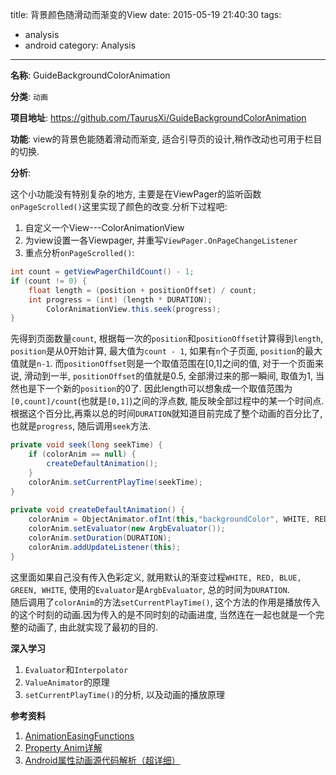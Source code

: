 title: 背景颜色随滑动而渐变的View
date: 2015-05-19 21:40:30
tags: 
- analysis
- android
category: Analysis
---
**名称**: GuideBackgroundColorAnimation

**分类**: `动画`

**项目地址**: https://github.com/TaurusXi/GuideBackgroundColorAnimation

**功能**: view的背景色能随着滑动而渐变, 适合引导页的设计,稍作改动也可用于栏目的切换.

<!--more-->

**分析**:	

这个小功能没有特别复杂的地方, 主要是在ViewPager的监听函数`onPageScrolled()`这里实现了颜色的改变.分析下过程吧:
1.	自定义一个View---ColorAnimationView	
2.	为view设置一各Viewpager, 并重写`ViewPager.OnPageChangeListener`	
3.	重点分析`onPageScrolled()`:	

```java
int count = getViewPagerChildCount() - 1;
if (count != 0) {
    float length = (position + positionOffset) / count;
    int progress = (int) (length * DURATION);
        ColorAnimationView.this.seek(progress);
}
```

先得到页面数量`count`, 根据每一次的`position`和`positionOffset`计算得到`length`, `position`是从0开始计算, 最大值为`count - 1`, 如果有`n`个子页面, `position`的最大值就是`n-1`. 而`positionOffset`则是一个取值范围在[0,1]之间的值, 对于一个页面来说, 滑动到一半, `positionOffset`的值就是0.5, 全部滑过来的那一瞬间, 取值为1, 当然也是下一个新的`position`的0了. 因此length可以想象成一个取值范围为`[0,count]/count`(也就是`[0,1]`)之间的浮点数, 能反映全部过程中的某一个时间点.	
根据这个百分比,再乘以总的时间`DURATION`就知道目前完成了整个动画的百分比了, 也就是`progress`, 随后调用`seek`方法.	


```java
private void seek(long seekTime) {
    if (colorAnim == null) {
        createDefaultAnimation();
    }
    colorAnim.setCurrentPlayTime(seekTime);
}
  
private void createDefaultAnimation() {
    colorAnim = ObjectAnimator.ofInt(this,"backgroundColor", WHITE, RED, BLUE, GREEN, WHITE);
    colorAnim.setEvaluator(new ArgbEvaluator());
    colorAnim.setDuration(DURATION);
    colorAnim.addUpdateListener(this);
}
```

这里面如果自己没有传入色彩定义, 就用默认的渐变过程`WHITE, RED, BLUE, GREEN, WHITE`, 使用的`Evaluator`是`ArgbEvaluator`, 总的时间为`DURATION`.	
随后调用了`colorAnim`的方法`setCurrentPlayTime()`, 这个方法的作用是播放传入的这个时刻的动画.因为传入的是不同时刻的动画进度, 当然连在一起也就是一个完整的动画了, 由此就实现了最初的目的.	


**深入学习**
1.	`Evaluator`和`Interpolator`	
2.	`ValueAnimator`的原理	
3.	`setCurrentPlayTime()`的分析, 以及动画的播放原理	

**参考资料**
1.	[AnimationEasingFunctions](https://github.com/daimajia/AnimationEasingFunctions)
2.	[Property Anim详解](http://blog.csdn.net/xushuaic/article/details/40424379/)
3.	[Android属性动画源代码解析（超详细）](http://www.cnblogs.com/kissazi2/p/4249213.html)
